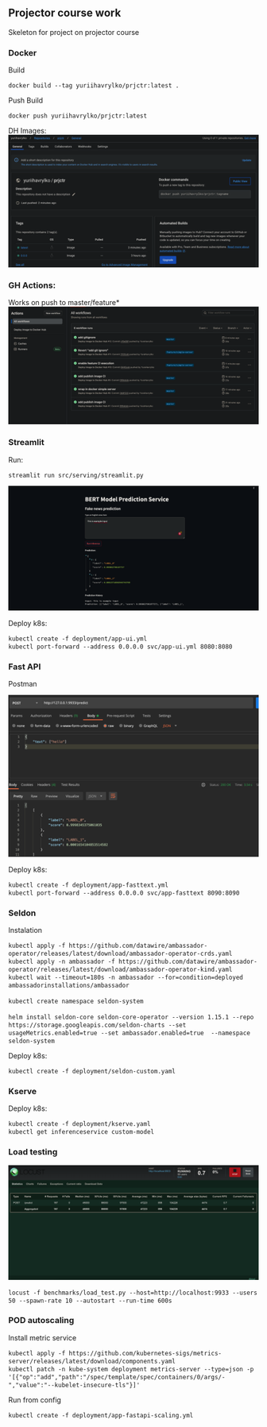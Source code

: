 ## Projector course work
Skeleton for project on projector course

### Docker 

Build
```
docker build --tag yuriihavrylko/prjctr:latest .
```

Push
Build
```
docker push yuriihavrylko/prjctr:latest
```

DH Images:
![Alt text](assets/images.png)

### GH Actions:

Works on push to master/feature*
![Alt text](assets/actions.png)

### Streamlit 

Run:
```
streamlit run src/serving/streamlit.py
```

![Alt text](assets/streamlit.png)

Deploy k8s:
```
kubectl create -f deployment/app-ui.yml
kubectl port-forward --address 0.0.0.0 svc/app-ui.yml 8080:8080
```

### Fast API 

Postman

![Alt text](assets/fastapi.png)


Deploy k8s:
```
kubectl create -f deployment/app-fasttext.yml
kubectl port-forward --address 0.0.0.0 svc/app-fasttext 8090:8090
```

### Seldon

Instalation

```
kubectl apply -f https://github.com/datawire/ambassador-operator/releases/latest/download/ambassador-operator-crds.yaml
kubectl apply -n ambassador -f https://github.com/datawire/ambassador-operator/releases/latest/download/ambassador-operator-kind.yaml
kubectl wait --timeout=180s -n ambassador --for=condition=deployed ambassadorinstallations/ambassador

kubectl create namespace seldon-system

helm install seldon-core seldon-core-operator --version 1.15.1 --repo https://storage.googleapis.com/seldon-charts --set usageMetrics.enabled=true --set ambassador.enabled=true  --namespace seldon-system
```

Deploy k8s:
```
kubectl create -f deployment/seldon-custom.yaml
```

### Kserve

Deploy k8s:

```
kubectl create -f deployment/kserve.yaml
kubectl get inferenceservice custom-model
```

### Load testing

![Alt text](assets/locust.png)

```
locust -f benchmarks/load_test.py --host=http://localhost:9933 --users 50 --spawn-rate 10 --autostart --run-time 600s
```

### POD autoscaling

Install metric service

```
kubectl apply -f https://github.com/kubernetes-sigs/metrics-server/releases/latest/download/components.yaml
kubectl patch -n kube-system deployment metrics-server --type=json -p '[{"op":"add","path":"/spec/template/spec/containers/0/args/-","value":"--kubelet-insecure-tls"}]'
```

Run from config

```
kubectl create -f deployment/app-fastapi-scaling.yml
```
